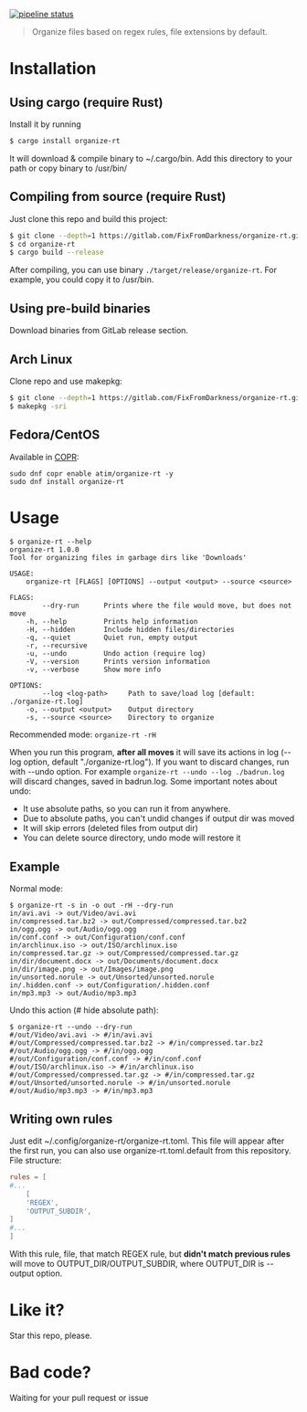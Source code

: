 [![pipeline status](https://gitlab.com/FixFromDarkness/organize-rt/badges/master/pipeline.svg)](https://gitlab.com/FixFromDarkness/organize-rt/-/commits/master)

> Organize files based on regex rules, file extensions by default.

# Installation
## Using cargo (require Rust)

Install it by running
```bash
$ cargo install organize-rt
```

It will download & compile binary to ~/.cargo/bin. Add this directory to your path
or copy binary to /usr/bin/

## Compiling from source (require Rust)
Just clone this repo and build this project:
```bash
$ git clone --depth=1 https://gitlab.com/FixFromDarkness/organize-rt.git
$ cd organize-rt
$ cargo build --release
```

After compiling, you can use binary `./target/release/organize-rt`. For example, you could copy it to /usr/bin.

## Using pre-build binaries

Download binaries from GitLab release section.

## Arch Linux
Clone repo and use makepkg:
```bash
$ git clone --depth=1 https://gitlab.com/FixFromDarkness/organize-rt.git
$ makepkg -sri
```

## Fedora/CentOS
Available in [COPR](https://copr.fedorainfracloud.org/coprs/atim/organize-rt/):
```
sudo dnf copr enable atim/organize-rt -y
sudo dnf install organize-rt
```

# Usage
```
$ organize-rt --help
organize-rt 1.0.0
Tool for organizing files in garbage dirs like 'Downloads'

USAGE:
    organize-rt [FLAGS] [OPTIONS] --output <output> --source <source>

FLAGS:
        --dry-run      Prints where the file would move, but does not move
    -h, --help         Prints help information
    -H, --hidden       Include hidden files/directories
    -q, --quiet        Quiet run, empty output
    -r, --recursive
    -u, --undo         Undo action (require log)
    -V, --version      Prints version information
    -v, --verbose      Show more info

OPTIONS:
        --log <log-path>     Path to save/load log [default: ./organize-rt.log]
    -o, --output <output>    Output directory
    -s, --source <source>    Directory to organize
```

Recommended mode: `organize-rt -rH`

When you run this program, __after all moves__ it will save its actions in log (--log option, default "./organize-rt.log").
If you want to discard changes, run with --undo option. For example `organize-rt --undo --log ./badrun.log` will discard changes, saved in 
badrun.log. Some important notes about undo:
* It use absolute paths, so you can run it from anywhere.
* Due to absolute paths, you can't undid changes if output dir was moved
* It will skip errors (deleted files from output dir)
* You can delete source directory, undo mode will restore it

## Example 
Normal mode:
```
$ organize-rt -s in -o out -rH --dry-run
in/avi.avi -> out/Video/avi.avi
in/compressed.tar.bz2 -> out/Compressed/compressed.tar.bz2
in/ogg.ogg -> out/Audio/ogg.ogg
in/conf.conf -> out/Configuration/conf.conf
in/archlinux.iso -> out/ISO/archlinux.iso
in/compressed.tar.gz -> out/Compressed/compressed.tar.gz
in/dir/document.docx -> out/Documents/document.docx
in/dir/image.png -> out/Images/image.png
in/unsorted.norule -> out/Unsorted/unsorted.norule
in/.hidden.conf -> out/Configuration/.hidden.conf
in/mp3.mp3 -> out/Audio/mp3.mp3
```

Undo this action (# hide absolute path):
```
$ organize-rt --undo --dry-run
#/out/Video/avi.avi -> #/in/avi.avi
#/out/Compressed/compressed.tar.bz2 -> #/in/compressed.tar.bz2
#/out/Audio/ogg.ogg -> #/in/ogg.ogg
#/out/Configuration/conf.conf -> #/in/conf.conf
#/out/ISO/archlinux.iso -> #/in/archlinux.iso
#/out/Compressed/compressed.tar.gz -> #/in/compressed.tar.gz
#/out/Unsorted/unsorted.norule -> #/in/unsorted.norule
#/out/Audio/mp3.mp3 -> #/in/mp3.mp3
```

## Writing own rules
Just edit ~/.config/organize-rt/organize-rt.toml. This file will appear after the first run, you can also use organize-rt.toml.default from this repository. File structure:
```toml
rules = [
#...
    [
    'REGEX',
    'OUTPUT_SUBDIR',
]
#...
]
``` 
With this rule, file, that match REGEX rule, but __didn't match previous rules__ will move to OUTPUT_DIR/OUTPUT_SUBDIR,
where OUTPUT_DIR is --output option.

# Like it?
Star this repo, please.

# Bad code?
Waiting for your pull request or issue

